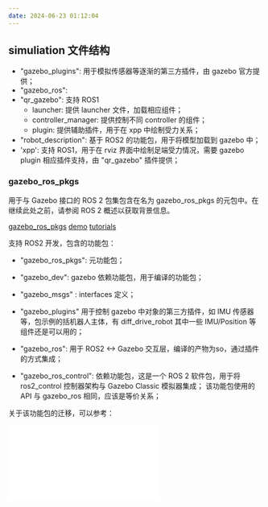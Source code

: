 ```yaml
---
date: 2024-06-23 01:12:04
---
```


## simuliation 文件结构

- "gazebo_plugins": 用于模拟传感器等逐渐的第三方插件，由 gazebo 官方提供；
- "gazebo_ros":
- "qr_gazebo": 支持 ROS1
  - launcher: 提供 launcher 文件，加载相应组件；
  - controller_manager: 提供控制不同 controller 的组件；
  - plugin: 提供辅助插件，用于在 xpp 中绘制受力关系；
- "robot_description": 基于 ROS2 的功能包，用于将模型加载到 gazebo 中；
- 'xpp': 支持 ROS1，用于在 rviz 界面中绘制足端受力情况，需要 gazebo plugin 相应插件支持，由 "qr_gazebo" 插件提供；

### gazebo_ros_pkgs

用于与 Gazebo 接口的 ROS 2 包集包含在名为 gazebo_ros_pkgs 的元包中。在继续此处之前，请参阅 ROS 2 概述以获取背景信息。

[gazebo_ros_pkgs](https://github.com/ros-simulation/gazebo_ros_pkgs/tree/ros2)
[demo](https://github.com/ros-simulation/gazebo_ros_demos/tree/foxy)
[tutorials](https://classic.gazebosim.org/tutorials?tut=ros2_installing&cat=connect_ros)

支持 ROS2 开发，包含的功能包：

- "gazebo_ros_pkgs": 元功能包；
- "gazebo_dev": gazebo 依赖功能包，用于编译的功能包；

- "gazebo_msgs" : interfaces 定义；

- "gazebo_plugins" 用于控制 gazebo 中对象的第三方插件，如 IMU 传感器等，包示例的括机器人主体，有 diff_drive_robot
  其中一些 IMU/Position 等组件还是可以用的；
- "gazebo_ros": 用于 ROS2 <-> Gazebo 交互层，编译的产物为so，通过插件的方式集成；
- "gazebo_ros_control": 依赖功能包，这是一个 ROS 2 软件包，用于将 ros2_control 控制器架构与 Gazebo Classic 模拟器集成；
  该功能包使用的 API 与 gazebo_ros 相同，应该是等价关系；

关于该功能包的迁移，可以参考：

![](simulation/gazebo_demos/README.md)
